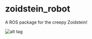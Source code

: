 zoidstein_robot
===============

A ROS package for the creepy Zoidstein!

![alt tag](https://lh3.googleusercontent.com/-2PU7onCJzJc/VBFrMKYb_DI/AAAAAAAAMko/-AbioAkbwXI/w1093-h895-no/2014-08-13)
